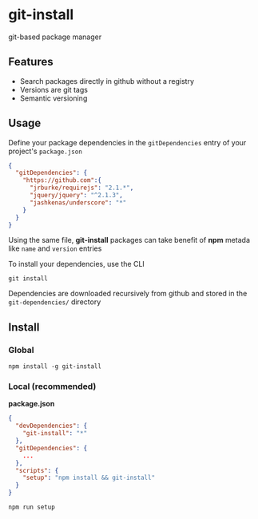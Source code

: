 git-install
===========

git-based package manager

Features
--------

*   Search packages directly in github without a registry
*   Versions are git tags
*   Semantic versioning

Usage
-----

Define your package dependencies in the `gitDependencies` entry of your
project's `package.json`

```json
{
  "gitDependencies": {
    "https://github.com":{
      "jrburke/requirejs": "2.1.*",
      "jquery/jquery": "^2.1.3",
      "jashkenas/underscore": "*"
    }
  }
}
```

Using the same file, **git-install** packages can take benefit of **npm** metada
like `name` and `version` entries

To install your dependencies, use the CLI

```
git install
```

Dependencies are downloaded recursively from github and stored in the
`git-dependencies/` directory

Install
-------

### Global

    npm install -g git-install

### Local (recommended)

**package.json**

```json
{
  "devDependencies": {
    "git-install": "*"
  },
  "gitDependencies": {
    ...
  },
  "scripts": {
    "setup": "npm install && git-install"
  }
}
```

```sh
npm run setup
```
